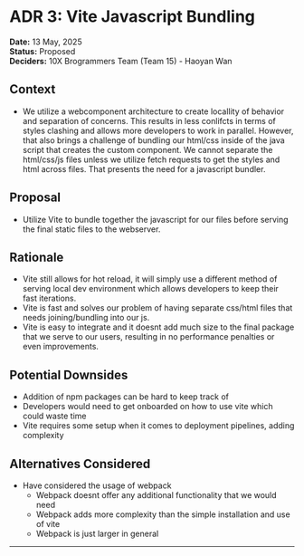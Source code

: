 # ADR 3: Vite Javascript Bundling 

**Date:** 13 May, 2025  
**Status:** Proposed  
**Deciders:** 10X Brogrammers Team (Team 15) - Haoyan Wan


## Context
- We utilize a webcomponent architecture to create locallity of behavior and separation of concerns. This results in less conlifcts in terms of styles clashing and allows more developers to work in parallel. However, that also brings a challenge of bundling our html/css inside of the java script that creates the custom component. We cannot separate the html/css/js files unless we utilize fetch requests to get the styles and html across files. That presents the need for a javascript bundler. 

## Proposal
- Utilize Vite to bundle together the javascript for our files before serving the final static files to the webserver. 


## Rationale
- Vite still allows for hot reload, it will simply use a different method of serving local dev environment which allows developers to keep their fast iterations. 
- Vite is fast and solves our problem of having separate css/html files that needs joining/bundling into our js. 
- Vite is easy to integrate and it doesnt add much size to the final package that we serve to our users, resulting in no performance penalties or even improvements. 


## Potential Downsides
- Addition of npm packages can be hard to keep track of
- Developers would need to get onboarded on how to use vite which could waste time
- Vite requires some setup when it comes to deployment pipelines, adding complexity

## Alternatives Considered
- Have considered the usage of webpack
    - Webpack doesnt offer any additional functionality that we would need
    - Webpack adds more complexity than the simple installation and use of vite
    - Webpack is just larger in general 
---